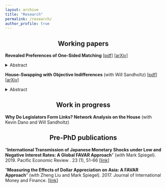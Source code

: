 ```yaml
---
layout: archive
title: "Research"
permalink: /research/
author_profile: true
---
```


<h2 align='center'> Working papers </h2>

**Revealed Preferences of One-Sided Matching** [[pdf](files/Tai_RevPrefOneSidedMatching.pdf)] [[arXiv](https://arxiv.org/abs/2210.14388)]
<details>  
	<summary>Abstract</summary>
	Consider the object allocation (one-sided matching) model of Shapley and Scarf (1974). When final allocations are observed but agents’ preferences are unknown, when might the allocation be in the core? This is a one-sided analogue of the model in Echenique, Lee, Shum, and Yenmez (2013). I build a model in which the strict core is testable – an allocation is “rationalizable” if there is a preference profile putting it in the core. In this manner, I develop a theory of the revealed preferences of one-sided matching. I study rationalizability in both non-transferrable and transferrable utility settings. In the non-transferrable utility setting, an allocation is rationalizable if and only if: whenever agents with the same preferences are in the same potential trading cycle, they receive the same allocation. In the transferrable utility setting, an allocation is rationalizable if and only if: there exists a price vector supporting the allocation as a competitive equilibrium; or equivalently, it satisfies a cyclic monotonicity condition. The proofs leverage simple graph theory and combinatorial optimization and tie together classic theories of consumer demand revealed preferences and competitive equilibrium.
</details>

**House-Swapping with Objective Indifferences** (with Will Sandholtz) [[pdf](files/Tai_HouseSwapwObjIndiff.pdf)] [[arXiv](https://arxiv.org/abs/2306.09529)]
<details>  
	<summary>Abstract</summary> 
	We study the classic house-swapping problem of Shapley and Scarf (1974) in a setting where agents may have "objective" indifferences, i.e., indifferences that are shared by all agents. In other words, if any one agent is indifferent between two houses, then all agents are indifferent between those two houses. The most direct interpretation is the presence of multiple copies of the same object. Our setting is a special case of the house-swapping problem with general indifferences. We derive a simple, easily interpretable algorithm that produces the unique strict core allocation of the house-swapping market, if it exists. Our algorithm runs in square-polynomial time, a substantial improvement over the cubed time methods for the more general problem. 
</details>

	
<h2 align='center'> Work in progress </h2>

**Why Do Legislators Form Links? Network Analysis on the House** (with Kevin Dano and Will Sandholtz)


<h2 align='center'> Pre-PhD publications </h2>

“**International Transmission of Japanese Monetary Shocks under Low and Negative Interest Rates: A Global FAVAR Approach**” (with Mark Spiegel). 2019. Pacific Economic Review . 23 (1), 51-66 [[link](https://onlinelibrary.wiley.com/doi/10.1111/1468-0106.12252)]

“**Measuring the Effects of Dollar Appreciation on Asia: A FAVAR Approach**” (with Zheng Liu and Mark Spiegel). 2017. Journal of International Money and Finance. [[link](https://www.sciencedirect.com/science/article/abs/pii/S0261560617300451?via%3Dihub)]



